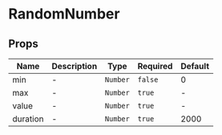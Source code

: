 # RandomNumber

## Props

<!-- @vuese:RandomNumber:props:start -->
|Name|Description|Type|Required|Default|
|---|---|---|---|---|
|min|-|`Number`|`false`|0|
|max|-|`Number`|`true`|-|
|value|-|`Number`|`true`|-|
|duration|-|`Number`|`true`|2000|

<!-- @vuese:RandomNumber:props:end -->


